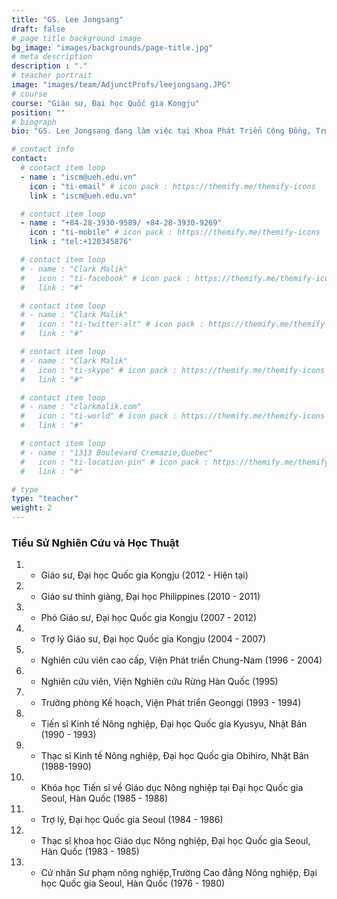 ```yaml
---
title: "GS. Lee Jongsang"
draft: false
# page title background image
bg_image: "images/backgrounds/page-title.jpg"
# meta description
description : "."
# teacher portrait
image: "images/team/AdjunctProfs/leejongsang.JPG"
# course
course: "Giáo sư, Đại học Quốc gia Kongju"
position: ""
# biograph
bio: "GS. Lee Jongsang đang làm việc tại Khoa Phát Triển Cộng Đồng, Trường Khoa Học Công Nghiệp, Đại học Quốc Gia Kongju ."

# contact info
contact:
  # contact item loop
  - name : "iscm@ueh.edu.vn"
    icon : "ti-email" # icon pack : https://themify.me/themify-icons
    link : "iscm@ueh.edu.vn"

  # contact item loop
  - name : "+84-28-3930-9589/ +84-28-3930-9269"
    icon : "ti-mobile" # icon pack : https://themify.me/themify-icons
    link : "tel:+120345876"

  # contact item loop
  # - name : "Clark Malik"
  #   icon : "ti-facebook" # icon pack : https://themify.me/themify-icons
  #   link : "#"

  # contact item loop
  # - name : "Clark Malik"
  #   icon : "ti-twitter-alt" # icon pack : https://themify.me/themify-icons
  #   link : "#"

  # contact item loop
  # - name : "Clark Malik"
  #   icon : "ti-skype" # icon pack : https://themify.me/themify-icons
  #   link : "#"

  # contact item loop
  # - name : "clarkmalik.com"
  #   icon : "ti-world" # icon pack : https://themify.me/themify-icons
  #   link : "#"

  # contact item loop
  # - name : "1313 Boulevard Cremazie,Quebec"
  #   icon : "ti-location-pin" # icon pack : https://themify.me/themify-icons
  #   link : "#"

# type
type: "teacher"
weight: 2
---
```


### Tiểu Sử Nghiên Cứu và Học Thuật
1. * Giáo sư, Đại học Quốc gia Kongju (2012 - Hiện tại)
1. * Giáo sư thỉnh giảng, Đại học Philippines (2010 - 2011)
1. * Phó Giáo sư, Đại học Quốc gia Kongju (2007 - 2012)
1. * Trợ lý Giáo sư, Đại học Quốc gia Kongju (2004 - 2007)
1. * Nghiên cứu viên cao cấp, Viện Phát triển Chung-Nam (1996 - 2004)
1. * Nghiên cứu viên, Viện Nghiên cứu Rừng Hàn Quốc (1995)
1. * Trưởng phòng Kế hoạch, Viện Phát triển Geonggi (1993 - 1994)
1. * Tiến sĩ Kinh tế Nông nghiệp, Đại học Quốc gia Kyusyu, Nhật Bản (1990 - 1993)
1. * Thạc sĩ Kinh tế Nông nghiệp, Đại học Quốc gia Obihiro, Nhật Bản (1988-1990)
1. * Khóa học Tiến sĩ về Giáo dục Nông nghiệp tại Đại học Quốc gia Seoul, Hàn Quốc (1985 - 1988)
1. * Trợ lý, Đại học Quốc gia Seoul (1984 - 1986)
1. * Thạc sĩ khoa học Giáo dục Nông nghiệp, Đại học Quốc gia Seoul, Hàn Quốc (1983 - 1985)
1. * Cử nhân Sư phạm nông nghiệp,Trường Cao đẳng Nông nghiệp, Đại học Quốc gia Seoul, Hàn Quốc (1976 - 1980)
